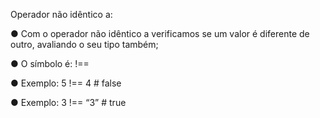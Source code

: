 Operador não idêntico a:

● Com o operador não idêntico a verificamos se um valor é diferente de outro, avaliando o seu tipo também;

● O símbolo é: !==

● Exemplo: 5 !== 4 # false

● Exemplo: 3 !== “3” # true